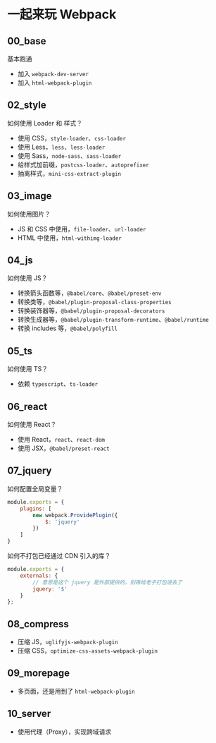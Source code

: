 # 一起来玩 Webpack

## 00_base

基本跑通

- 加入 `webpack-dev-server`
- 加入 `html-webpack-plugin`

## 02_style

如何使用 Loader 和 样式？

- 使用 CSS，`style-loader`、`css-loader`
- 使用 Less，`less`、`less-loader`
- 使用 Sass，`node-sass`、`sass-loader`
- 给样式加前缀，`postcss-loader`、`autoprefixer`
- 抽离样式，`mini-css-extract-plugin`

## 03_image

如何使用图片？

- JS 和 CSS 中使用，`file-loader`、`url-loader`
- HTML 中使用，`html-withimg-loader`

## 04_js

如何使用 JS？

- 转换箭头函数等，`@babel/core`、`@babel/preset-env`
- 转换类等，`@babel/plugin-proposal-class-properties`
- 转换装饰器等，`@babel/plugin-proposal-decorators`
- 转换生成器等，`@babel/plugin-transform-runtime`、`@babel/runtime`
- 转换 includes 等，`@babel/polyfill`

## 05_ts

如何使用 TS？

- 依赖 `typescript`、`ts-loader`

## 06_react

如何使用 React？

- 使用 React，`react`、`react-dom`
- 使用 JSX，`@babel/preset-react`

## 07_jquery

如何配置全局变量？

```javascript
module.exports = {
    plugins: [
        new webpack.ProvidePlugin({
            $: 'jquery'
        })
    ]
}
```

如何不打包已经通过 CDN 引入的库？

```javascript
module.exports = { 
    externals: {
        // 意思是这个 jquery 是外部提供的，别再给老子打包进去了
        jquery: '$'
    }
};
```

## 08_compress

- 压缩 JS，`uglifyjs-webpack-plugin`
- 压缩 CSS，`optimize-css-assets-webpack-plugin`

## 09_morepage

- 多页面，还是用到了 `html-webpack-plugin`

## 10_server

- 使用代理（Proxy），实现跨域请求